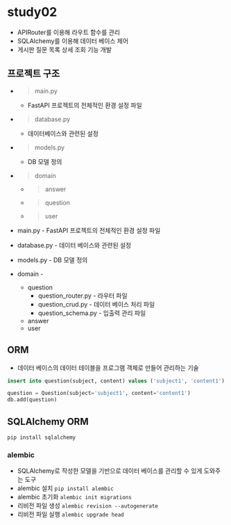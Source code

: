 # study02
- APIRouter를 이용해 라우트 함수를 관리
- SQLAlchemy를 이용해 데이터 베이스 제어
- 게시판 질문 목록 상세 조회 기능 개발

## 프로젝트 구조
- > main.py
    - FastAPI 프로젝트의 전체적인 환경 설정 파일
- > database.py
    - 데이터베이스와 관련된 설정
- > models.py
    - DB 모델 정의
- > domain
    - > answer
    - > question
    - > user

- main.py - FastAPI 프로젝트의 전체적인 환경 설정 파일
- database.py - 데이터 베이스와 관련된 설정
- models.py - DB 모델 정의
- domain - 
    - question
        - question_router.py - 라우터 파일
        - question_crud.py - 데이터 베이스 처리 파일
        - question_schema.py - 입출력 관리 파일
    - answer
    - user

## ORM
- 데이터 베이스의 데이터 테이블을 프로그램 객체로 만들어 관리하는 기술
```sql
insert into question(subject, content) values ('subject1', 'content1')
```
```python
question = Question(subject='subject1', content='content1')
db.add(question)
```

## SQLAlchemy ORM
`pip install sqlalchemy`

### alembic
- SQLAlchemy로 작성한 모델을 기반으로 데이터 베이스를 관리할 수 있게 도와주는 도구
- alembic 설치
`pip install alembic`
- alembic 초기화
`alembic init migrations`
- 리비전 파일 생성
`alembic revision --autogenerate`
- 리비전 파일 실행
`alembic upgrade head`
